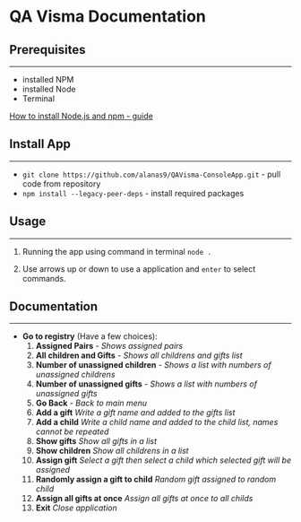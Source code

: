 # QA Visma Documentation

## Prerequisites 
___
- installed NPM
- installed Node
- Terminal

[How to install Node.js and npm - guide](https://docs.npmjs.com/downloading-and-installing-node-js-and-npm)

## Install App
___
- ```git clone https://github.com/alanas9/QAVisma-ConsoleApp.git``` - pull code from repository
- ```npm install --legacy-peer-deps``` - install required packages

## Usage
___
 1. Running the app using command in terminal  `node .`

2. Use arrows up or down to use a application and `enter` to select commands.


## Documentation
___
- **Go to registry** (Have a few choices):
    1. **Assigned Pairs** - *Shows assigned pairs*
    2. **All children and Gifts** -  *Shows all childrens and gifts list*
    3. **Number of unassigned children** - *Shows a list with numbers of unassigned childrens*
    4. **Number of unassigned gifts**  - *Shows a list with numbers of unassigned gifts*
    5. **Go Back** - *Back to main menu*
    6. **Add a gift** *Write a gift name and added to the gifts list*
    7. **Add a child** *Write a child name and added to the child list, names cannot be repeated*
    8. **Show gifts** *Show all gifts in a list*
    9. **Show children** *Show all childrens in a list*
    10. **Assign gift** *Select a gift then select a child which selected gift will be assigned*
    11. **Randomly assign a gift to child** *Random gift assigned to random child*
    12. **Assign all gifts at once** *Assign all gifts at once to all childs*
    13. **Exit** *Close application*
